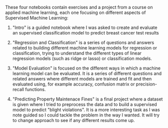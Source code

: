 These four notebooks contain exercises and a project from a course on applied machine learning, each one focusing on different aspects of Supervised Machine Learning:

1) "Intro" is a guided notebook where I was asked to create and evaluate an supervised classification model to predict breast cancer test results

2) "Regression and Classification" is a series of questions and answers related to building different machine learning models for regression or classification, 
trying to understand the different types of linear regression models (such as ridge or lasso) or classification models.

3) "Model Evaluation" is focused on the different ways in which a machine learning model can be evaluated. It is a series of different questions and related answers where different models are trained and fit and then evaluated using, for example accuracy, confusion matrix or precision-recall functions.

4) "Predicting Property Maintenace Fines" is a final project where a dataset is given where I tried to preprocess the data and to build a supervised model to predict "blight violations". It is a more interesting task as I was note guided so I could tackle the problem in the way I wanted. It will try to change approach to see if any different results come up.
